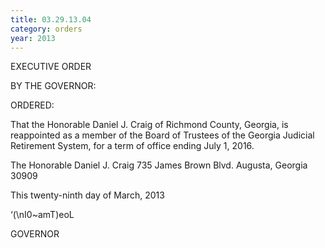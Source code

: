 ```yaml
---
title: 03.29.13.04
category: orders
year: 2013
---
```

 

EXECUTIVE ORDER

BY THE GOVERNOR:

ORDERED:

That the Honorable Daniel J. Craig of Richmond County, Georgia,
is reappointed as a member of the Board of Trustees of the Georgia
Judicial Retirement System, for a term of office ending July 1,
2016.

The Honorable Daniel J. Craig
735 James Brown Blvd.
Augusta, Georgia 30909

This twenty-ninth day of March, 2013

‘(\nI0~amT)eoL

GOVERNOR

